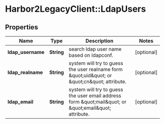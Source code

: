 # Harbor2LegacyClient::LdapUsers

## Properties
Name | Type | Description | Notes
------------ | ------------- | ------------- | -------------
**ldap_username** | **String** | search ldap user name based on ldapconf. | [optional] 
**ldap_realname** | **String** | system will try to guess the user realname form \&quot;uid\&quot; or \&quot;cn\&quot; attribute. | [optional] 
**ldap_email** | **String** | system will try to guess the user email address form \&quot;mail\&quot; or \&quot;email\&quot; attribute. | [optional] 


